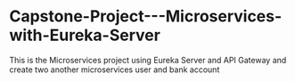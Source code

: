 # Capstone-Project---Microservices-with-Eureka-Server
This is the Microservices project using Eureka Server and API Gateway and create two another microservices user and bank account
